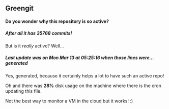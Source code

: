 ## Greengit

#### Do you wonder why this repository is so active?

##### After all it has 35768 commits!

But is it *really* active? Well...

##### Last update was on Mon Mar 13 at 05:25:16 when those lines were... generated

Yes, generated, because it certainly helps a lot to have such an active repo!

Oh and there was **28%** disk usage on the machine
where there is the cron updating this file.

Not the best way to monitor a VM in the cloud but it works! :)
